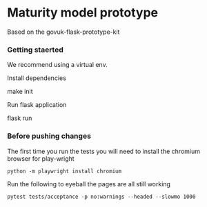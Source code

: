 # Maturity model prototype

Based on the govuk-flask-prototype-kit

### Getting staerted

We recommend using a virtual env.

Install dependencies

  make init

Run flask application

  flask run

### Before pushing changes

The first time you run the tests you will need to install the chromium browser for play-wright

```
python -m playwright install chromium
```

Run the following to eyeball the pages are all still working

```
pytest tests/acceptance -p no:warnings --headed --slowmo 1000
```

